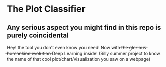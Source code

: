 # The Plot Classifier
## Any serious aspect you might find in this repo is purely coincidental
Hey! the tool you don't even know you need! 
Now with ̶t̶h̶e̶ ̶g̶l̶o̶r̶i̶o̶u̶s̶ ̶h̶u̶m̶a̶n̶k̶i̶n̶d̶ ̶e̶v̶o̶l̶u̶t̶i̶o̶n̶ Deep Learning inside!
(Silly summer project to know the name of that cool plot/chart/visualization you saw on a webpage)
